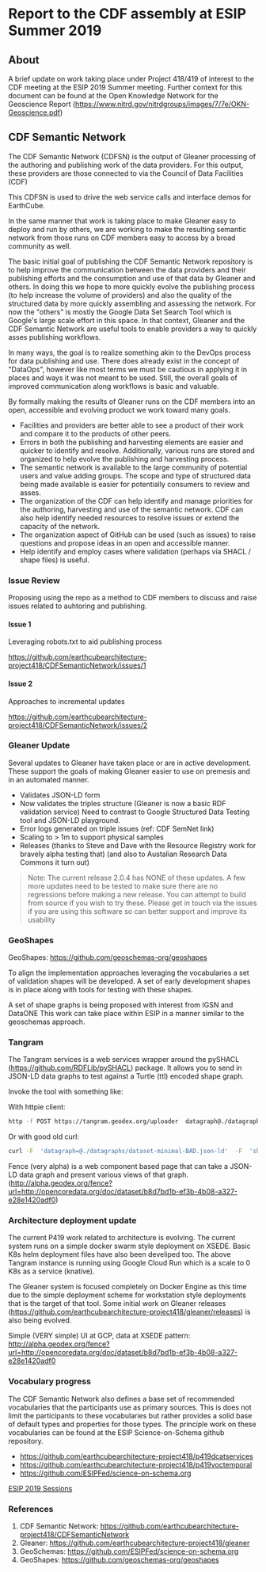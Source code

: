# Report to the CDF assembly at ESIP Summer 2019

## About

A brief update on work taking place under Project 418/419 of interest 
to the CDF meeting at the ESIP 2019 Summer meeting.  Further context 
for this document can be found at the Open Knowledge Network for the 
Geoscience Report (https://www.nitrd.gov/nitrdgroups/images/7/7e/OKN-Geoscience.pdf)

## CDF Semantic Network

The CDF Semantic Network (CDFSN) is the output of Gleaner processing of the
authoring and publishing work of the data providers.  For this output, these
providers are those connected to via the Council of Data Facilities (CDF)  

This CDFSN is used to drive the web service calls and interface demos for
EarthCube.  

In the same manner that work is taking place to make Gleaner easy to deploy and
run by others, we are working to make the resulting semantic network from those
runs on CDF members easy to access by a broad community as well.

The basic initial goal of publishing the CDF Semantic Network repository is to
help improve the communication between the data providers and their publishing
efforts and the consumption and use of that data by Gleaner and others.   In
doing this we hope to more quickly evolve the publishing process (to help
increase the volume of providers) and also the quality of the structured data by
more quickly assembling and assessing the network.  For now the "others" is
mostly the Google Data Set Search Tool which is Google's large scale effort in
this space.  In that context, Gleaner and the CDF Semantic Network are useful
tools to enable providers a way to quickly asses publishing workflows.  

In many ways, the goal is to realize something akin to the DevOps process for
data publishing and use.   There does already exist in the concept of "DataOps",
however like most terms we must be cautious in applying it in places and ways it
was not meant to be used.   Still, the overall goals of improved communication
along workflows is basic and valuable.

By formally making the results of Gleaner runs on the CDF members into an open,
accessible and evolving product we work toward many goals.

* Facilities and providers are better able to see a product of their work
and compare it to the products of other peers.
* Errors in both the publishing and harvesting elements are easier and
quicker to identify and resolve.  Additionally, various runs are stored
and organized to help evolve the publishing and harvesting process.
* The semantic network is available to the large community of
potential users and value adding groups.  The scope and type of
structured data being made available is easier for potentially
consumers to review and asses.  
* The organization of the CDF can help identify and manage
priorities for the authoring, harvesting and use of the semantic
network.  CDF can also help identify needed resources to resolve
issues or extend the capacity of the network.
* The organization aspect of GitHub can be used (such as
issues) to raise questions and propose ideas in an open and
accessible manner.  
* Help identify and employ cases where validation
(perhaps via SHACL / shape files) is useful.

### Issue Review

Proposing using the repo as a method to CDF members to discuss and raise issues
related to auhtoring and publishing.  

#### Issue 1

Leveraging robots.txt to aid publishing process

https://github.com/earthcubearchitecture-project418/CDFSemanticNetwork/issues/1

#### Issue 2

Approaches to incremental updates

https://github.com/earthcubearchitecture-project418/CDFSemanticNetwork/issues/2

### Gleaner Update

Several updates to Gleaner have taken place or are in active development.  These
support the goals of making Gleaner easier to use on premesis and in an
automated manner.  

* Validates JSON-LD form
* Now validates the triples structure (Gleaner is now a basic RDF validation service)  Need to contrast to Google Structured Data Testing tool and JSON-LD playground.
* Error logs generated on triple issues (ref: CDF SemNet link)
* Scaling to > 1m to support physical samples
* Releases (thanks to Steve and Dave with the Resource Registry work for bravely alpha testing that)  (and also to Austalian Research Data Commons it turn out)

> Note:  The current release 2.0.4 has NONE of these updates.  A few more updates need to be
> tested to make sure there are no regressions before making a new release.  You can attempt 
> to build from source if you wish to try these.  Please get in touch via the issues
> if you are using this software so can better support and improve its usability



### GeoShapes

GeoShapes:  https://github.com/geoschemas-org/geoshapes

To align the implementation approaches leveraging the vocabularies a set of
validation shapes will be developed.  A set of early development shapes
is in place along with tools for testing with these shapes.  

A set of shape graphs is being proposed with interest from IGSN and DataONE 
This work can take place within ESIP in a manner similar to the
geoschemas approach.  

### Tangram

The Tangram services is a web services  wrapper around the pySHACL (https://github.com/RDFLib/pySHACL) package.  It allows you to send in JSON-LD data graphs to test against a Turtle (ttl) encoded shape graph.

Invoke the tool with something like:

With httpie client:

```bash
http -f POST https://tangram.geodex.org/uploader  datagraph@./datagraphs/dataset-minimal-BAD.json-ld  shapegraph@./shapegraphs/googleRecommended.ttl
```

Or with good old curl:

```bash
curl -F  'datagraph=@./datagraphs/dataset-minimal-BAD.json-ld'  -F  'shapegraph=@./shapegraphs/googleRecommended.ttl'   https://tangram.geodex.org/uploader
```

Fence (very alpha) is a web component based page that can take a JSON-LD data graph and present various views of that graph. 
 (http://alpha.geodex.org/fence?url=http://opencoredata.org/doc/dataset/b8d7bd1b-ef3b-4b08-a327-e28e1420adf0)

### Architecture deployment update

The current P419 work related to architecture is evolving.  The current system runs on a simple docker swarm style deployment on XSEDE.  Basic K8s helm deployment files have also been develiped too.   The above Tangram instance is running using Google Cloud Run which is a scale to 0 K8s as a service (knative).

The Gleaner system is focused completely on Docker Engine as this time due to the simple deployment scheme for workstation style deployments that is the target of that tool.   Some initial work on Gleaner releases (https://github.com/earthcubearchitecture-project418/gleaner/releases) is also being evolved.


Simple (VERY simple) UI at GCP, data at XSEDE pattern: http://alpha.geodex.org/fence?url=http://opencoredata.org/doc/dataset/b8d7bd1b-ef3b-4b08-a327-e28e1420adf0 


### Vocabulary progress

The CDF Semantic Network also defines a base set of recommended vocabularies
that the participants use as primary sources.  This is does not limit the
participants to these vocabularies but rather provides a solid base of default
types and properties for those types.     The principle work on these
vocabularies can be found at the ESIP Science-on-Schema github repository.  

* https://github.com/earthcubearchitecture-project418/p419dcatservices 
* https://github.com/earthcubearchitecture-project418/p419voctemporal 
* https://github.com/ESIPFed/science-on-schema.org 

[ESIP 2019 Sessions](https://drive.google.com/drive/folders/1RaMectpB9Ha-AelqOQ5NsntMuU9oa8vY)

### References

1. CDF Semantic Network:
https://github.com/earthcubearchitecture-project418/CDFSemanticNetwork 
2. Gleaner:
https://github.com/earthcubearchitecture-project418/gleaner 
3. GeoSchemas:
https://github.com/ESIPFed/science-on-schema.org
4. GeoShapes:
https://github.com/geoschemas-org/geoshapes
